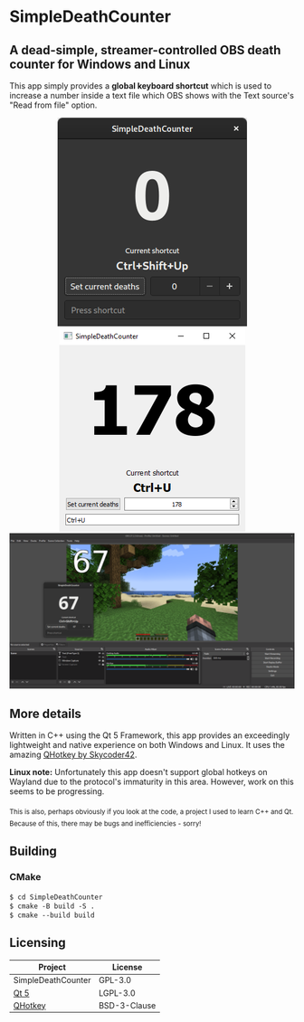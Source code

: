 # SimpleDeathCounter
## A dead-simple, streamer-controlled OBS death counter for Windows and Linux

This app simply provides a **global keyboard shortcut** which is used to increase a number inside a text file which OBS shows with the Text source's "Read from file" option.

<p align="center">
  <img src="/img/linux-showcase.png" alt="Linux Showcase">
  <img src="/img/windows-showcase.png" alt="Windows Showcase"><br/>
  <img src="/img/obs-showcase.png" alt="OBS Showcase">
</p>

## More details
Written in C++ using the Qt 5 Framework, this app provides an exceedingly lightweight and native experience on both Windows and Linux. It uses the amazing [QHotkey by Skycoder42](https://github.com/Skycoder42/QHotkey).

**Linux note:** Unfortunately this app doesn't support global hotkeys on Wayland due to the protocol's immaturity in this area. However, work on this seems to be progressing.

<sub>This is also, perhaps obviously if you look at the code, a project I used to learn C++ and Qt. Because of this, there may be bugs and inefficiencies - sorry!</sub>

## Building
### CMake
```
$ cd SimpleDeathCounter
$ cmake -B build -S .
$ cmake --build build
```

## Licensing
Project|License
-------|--------
SimpleDeathCounter|GPL-3.0
[Qt 5](https://doc.qt.io/qt-5/)|LGPL-3.0
[QHotkey](https://github.com/Skycoder42/QHotkey)|BSD-3-Clause

